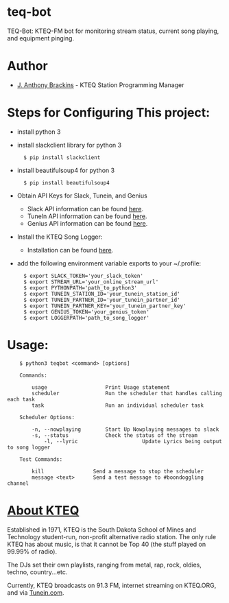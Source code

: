 # teq-bot
TEQ-Bot: KTEQ-FM bot for monitoring stream status, current song playing, and equipment pinging.

# Author
* <a href="http://julianbrackins.me/" target="_blank">J. Anthony Brackins</a> - KTEQ Station Programming Manager

# Steps for Configuring This project:
* install python 3
* install slackclient library for python 3

        $ pip install slackclient

* install beautifulsoup4 for python 3

        $ pip install beautifulsoup4
	
* Obtain API Keys for Slack, Tunein, and Genius

  * Slack API information can be found  <a href="https://api.slack.com/" target="_blank">here</a>.
  * TuneIn API information can be found  <a href="http://tunein.com/broadcasters/api/" target="_blank">here</a>.
  * Genius API information can be found  <a href="https://docs.genius.com/" target="_blank">here</a>.

* Install the KTEQ Song Logger:

  * Installation can be found  <a href="https://github.com/KTEQ-FM/kteq-song-log" target="_blank">here</a>.

* add the following environment variable exports to your ~/.profile:

        $ export SLACK_TOKEN='your_slack_token'
        $ export STREAM_URL='your_online_stream_url'
        $ export PYTHONPATH='path_to_python3'
        $ export TUNEIN_STATION_ID='your_tunein_station_id'  
        $ export TUNEIN_PARTNER_ID='your_tunein_partner_id'  
        $ export TUNEIN_PARTNER_KEY='your_tunein_partner_key'
        $ export GENIUS_TOKEN='your_genius_token'
        $ export LOGGERPATH='path_to_song_logger'


# Usage:
        $ python3 teqbot <command> [options]

        Commands:

	        usage             		Print Usage statement
        	scheduler         		Run the scheduler that handles calling each task
        	task              		Run an individual scheduler task

        Scheduler Options:

        	-n, --nowplaying  		Start Up Nowplaying messages to slack
        	-s, --status      		Check the status of the stream
                -l, --lyric                     Update Lyrics being output to song logger
		
        Test Commands:
        
        	kill          		Send a message to stop the scheduler
        	message <text>		Send a test message to #boondoggling channel

# <a href="http://kteq.org" target="_blank">About KTEQ</a>

Established in 1971, KTEQ is the South Dakota School of Mines and Technology student-run, non-profit alternative radio station. The only rule KTEQ has about music, is that it cannot be Top 40 (the stuff played on 99.99% of radio). 

The DJs set their own playlists, ranging from metal, rap, rock, oldies, techno, country...etc.  

Currently, KTEQ broadcasts on 91.3 FM, internet streaming on KTEQ.ORG, and via <a href="http://tunein.com/radio/KTEQ-FM-913-s144657/" target="_blank">Tunein.com</a>.

